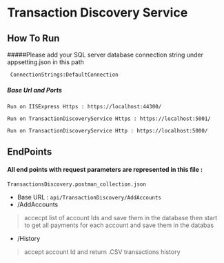 
# Transaction Discovery Service




## How To Run 
#####Please add your SQL server database connection string under appsetting.json in this path
```
 ConnectionStrings:DefaultConnection
```
##### Base Url and Ports 

``Run on IISExpress Https : https://localhost:44300/``

``Run on TransactionDiscoveryService Https : https://localhost:5001/``

``Run on TransactionDiscoveryService Http : https://localhost:5000/``


## EndPoints 
#### All end points with request parameters are represented in this file :
`TransactionsDiscovery.postman_collection.json`
* Base URL : `api/TransactionDiscovery/AddAccounts`  
* /AddAccounts
>accecpt list of account Ids and save them in the database then start to get all payments for each account and save them in the databas  
* /History 
>accept account Id and return .CSV transactions history 
